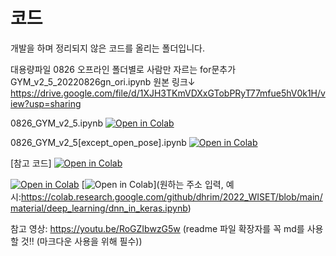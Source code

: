 # 코드
개발을 하며 정리되지 않은 코드를 올리는 폴더입니다.

대용량파일
0826 오프라인 폴더별로 사람만 자르는 for문추가
GYM_v2_5_20220826gn_ori.ipynb 원본 링크↓
https://drive.google.com/file/d/1XJH3TKmVDXxGTobPRyT77mfue5hV0k1H/view?usp=sharing

0826_GYM_v2_5.ipynb
[![Open in Colab](https://colab.research.google.com/assets/colab-badge.svg)](https://colab.research.google.com/github/Haeinnnn/geonganghaeGYM/blob/main/코드/0826_GYM_v2_5.ipynb)

0826_GYM_v2_5[except_open_pose].ipynb
[![Open in Colab](https://colab.research.google.com/assets/colab-badge.svg)](https://colab.research.google.com/github/Haeinnnn/geonganghaeGYM/blob/main/코드/0826_GYM_v2_5%5Bexcept_open_pose%5D.ipynb)


[참고 코드]
[![Open in Colab](https://colab.research.google.com/assets/colab-badge.svg)](https://)

[![Open in Colab](https://colab.research.google.com/assets/colab-badge.svg)]()
[![Open in Colab](https://colab.research.google.com/assets/colab-badge.svg)](원하는 주소 입력,
예시:https://colab.research.google.com/github/dhrim/2022_WISET/blob/main/material/deep_learning/dnn_in_keras.ipynb)

참고 영상: https://youtu.be/RoGZIbwzG5w 
(readme 파일 확장자를 꼭 md를 사용할 것!! (마크다운 사용을 위해 필수))
